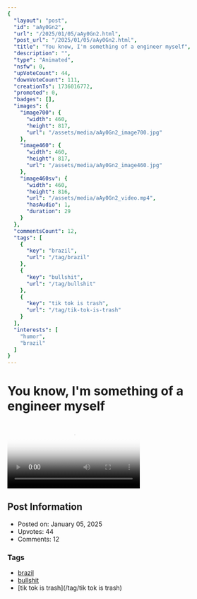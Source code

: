 ```yaml
---
{
  "layout": "post",
  "id": "aAy0Gn2",
  "url": "/2025/01/05/aAy0Gn2.html",
  "post_url": "/2025/01/05/aAy0Gn2.html",
  "title": "You know, I'm something of a engineer myself",
  "description": "",
  "type": "Animated",
  "nsfw": 0,
  "upVoteCount": 44,
  "downVoteCount": 111,
  "creationTs": 1736016772,
  "promoted": 0,
  "badges": [],
  "images": {
    "image700": {
      "width": 460,
      "height": 817,
      "url": "/assets/media/aAy0Gn2_image700.jpg"
    },
    "image460": {
      "width": 460,
      "height": 817,
      "url": "/assets/media/aAy0Gn2_image460.jpg"
    },
    "image460sv": {
      "width": 460,
      "height": 816,
      "url": "/assets/media/aAy0Gn2_video.mp4",
      "hasAudio": 1,
      "duration": 29
    }
  },
  "commentsCount": 12,
  "tags": [
    {
      "key": "brazil",
      "url": "/tag/brazil"
    },
    {
      "key": "bullshit",
      "url": "/tag/bullshit"
    },
    {
      "key": "tik tok is trash",
      "url": "/tag/tik-tok-is-trash"
    }
  ],
  "interests": [
    "humor",
    "brazil"
  ]
}
---
```


# You know, I'm something of a engineer myself

<video controls playsinline loop poster="/assets/media/aAy0Gn2_image460.jpg">
  <source src="/assets/media/aAy0Gn2_video.mp4" type="video/mp4">
  Your browser does not support the video tag.
</video>

## Post Information

- Posted on: January 05, 2025
- Upvotes: 44
- Comments: 12

### Tags

- [brazil](/tag/brazil)
- [bullshit](/tag/bullshit)
- [tik tok is trash](/tag/tik tok is trash)
